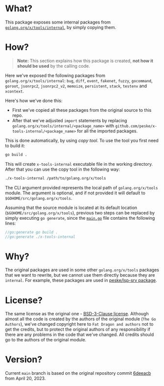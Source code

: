 # What?

This package exposes some internal packages from
[`golang.org/x/tools/internal`](https://github.com/golang/tools/tree/master/internal), by simply copying them.

# How?

> **Note:** This section explains how this package is created, **not how it should be used** by the calling code.

Here we've exposed the following packages from `golang.org/x/tools/internal`: `bug`, `diff`, `event`, `fakenet`,
`fuzzy`, `gocommand`, `goroot`, `jsonrpc2`, `jsonrpc2_v2`, `memoize`, `persistent`, `stack`, `testenv` and `xcontext`.

Here's how we've done this:

- First we've copied all these packages from the original source to this repo.
- After that we've adjusted `import` statements by replacing `golang.org/x/tools/internal/<package_name>` with
  `github.com/peske/x-tools-internal/<package_name>` for all the imported packages.

This is done automatically, by using _copy tool_. To use the tool you first need to build it:

```bash
go build .
```

This will create `x-tools-internal` executable file in the working directory. After that you can use the copy tool in
the following way:

```bash
./x-tools-internal /path/to/golang.org/x/tools
```

The CLI argument provided represents the local path of `golang.org/x/tools` module. The argument is optional, and if not
provided it will default to `$GOHOME/src/golang.org/x/tools`.

Assuming that the source module is located at its default location (`$GOHOME/src/golang.org/x/tools`), previous two
steps can be replaced by simply executing `go generate`, since the [`main.go`](./main.go) file contains the following
lines:

```go
//go:generate go build .
//go:generate ./x-tools-internal
```

# Why?

The original packages are used in some other `golang.org/x/tools` packages that we want to rewrite, but we cannot use
them directly because they are `internal`. For example, these packages are used in
[peske/lsp-srv package](https://github.com/peske/lsp-srv).

# License?

The same license as the original one - [BSD-3-Clause license](./LICENSE). Although almost all the code is created by the
authors of the original module (`The Go Authors`), we've changed copyright here to `Fat Dragon and authors` not to get
the credits, but to protect the original authors of any responsibility if there are any problems in the code that we've
changed. All credits should go to the authors of the original module.

# Version?

Current `main` branch is based on the original repository commit
[6deeacb](https://github.com/golang/tools/commit/6deeacb5baeccb47a177cd415f7425d8819f022d) from April 20, 2023.
